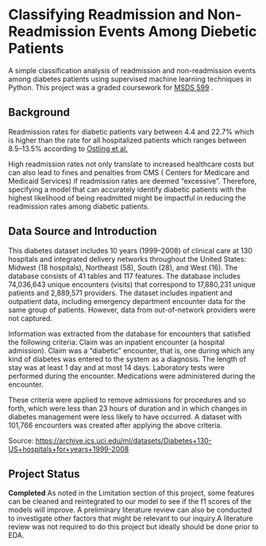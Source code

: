 # Classifying Readmission and Non-Readmission Events Among  Diebetic Patients 
A simple classification analysis of readmission and non-readmission events among diabetes patients using supervised machine learning techniques in Python. This project was a graded coursework for [MSDS 599](https://catalog.usfca.edu/preview_course_nopop.php?catoid=22&coid=234730) .

## Background 
Readmission rates for diabetic patients  vary between  4.4 and 22.7% which is higher than the rate for all hospitalized patients which ranges between 8.5–13.5% according to
[Ostling et al.](https://pubmed.ncbi.nlm.nih.gov/28702257/)





High readmission rates not only translate to increased healthcare costs but can also lead to fines and penalties from CMS ( Centers for Medicare and Medicaid Services) if readmission rates are deemed “excessive”. Therefore, specifying a model that can accurately identify diabetic patients with the highest likelihood of being readmitted might be impactful in reducing the readmission rates among diabetic patients. 

## Data Source and Introduction  
This diabetes dataset includes 10 years (1999–2008) of clinical care at 130 hospitals and integrated delivery networks throughout the United States: Midwest (18 hospitals), Northeast (58), South (28), and West (16).
The database consists of 41 tables and 117 features. The database includes 74,036,643 unique encounters (visits) that correspond to 17,880,231 unique patients and 2,889,571 providers. The dataset includes inpatient and outpatient data, including emergency department encounter data for the same group of patients. However, data from out-of-network providers were not captured.

Information was extracted from the database for encounters that satisfied the following criteria:
Claim was an inpatient encounter (a hospital admission).
Claim was a “diabetic” encounter, that is, one during which any kind of diabetes was entered to the system as a diagnosis.
The length of stay was at least 1 day and at most 14 days.
Laboratory tests were performed during the encounter.
Medications were administered during the encounter.

These criteria were applied to remove admissions for procedures and so forth, which were less than 23 hours of duration and in which changes in diabetes management were less likely to have occurred.
A dataset with 101,766 encounters was created after applying the above criteria.

Source: https://archive.ics.uci.edu/ml/datasets/Diabetes+130-US+hospitals+for+years+1999-2008
 
## Project Status 
**Completed**  As noted in the Limitation section of this project, some features can be cleaned and reintegrated to our model to see if the f1 scores of the  models will improve. A preliminary literature review can also be conducted to investigate other factors that might be relevant to our inquiry.A literature review was not required to do this project but ideally should be done prior to EDA. 


  

